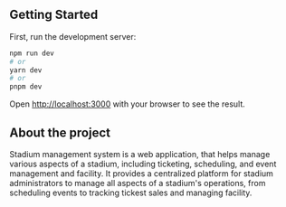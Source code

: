## Getting Started

First, run the development server:

```bash
npm run dev
# or
yarn dev
# or
pnpm dev
```

Open [http://localhost:3000](http://localhost:3000) with your browser to see the result.


## About the project
Stadium management system is a web application, that helps manage various aspects of a stadium,
including ticketing, scheduling, and event management and facility. 
It provides a centralized platform for stadium administrators to manage all 
aspects of a stadium's operations, from scheduling events to 
tracking tickest sales and managing facility.